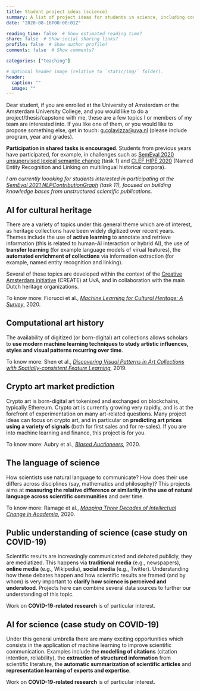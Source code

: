 ```yaml
---
title: Student project ideas (science)
summary: A list of project ideas for students in science, including computer science, data science, machine learning, etc.
date: "2020-08-16T00:00:01Z"

reading_time: false  # Show estimated reading time?
share: false  # Show social sharing links?
profile: false  # Show author profile?
comments: false  # Show comments?

categories: ["teaching"]

# Optional header image (relative to `static/img/` folder).
header:
  caption: ""
  image: ""
---
```


Dear student, if you are enrolled at the University of Amsterdam or the Amsterdam University College, and you would like to do a project/thesis/capstone with me, these are a few topics I or members of my team are interested into. If you like one of them, or you would like to propose something else, get in touch: <g.colavizza@uva.nl> (please include program, year and grades). 

**Participation in shared tasks is encouraged**. Students from previous years have participated, for example, in challenges such as [SemEval 2020 unsupervised lexical semantic change](https://competitions.codalab.org/competitions/20948) (task 1) and [CLEF HIPE 2020](https://impresso.github.io/CLEF-HIPE-2020) (Named Entity Recognition and Linking on multilingual historical corpora).

*I am currently loooking for students interested in participating at the [SemEval 2021 NLPContributionGraph](https://ncg-task.github.io) (task 11), focused on building knowledge bases from unstructured scientific publications.*

## AI for cultural heritage

There are a variety of topics under this general theme which are of interest, as heritage collections have been widely digitized over recent years. Themes include the use of **active learning** to annotate and retrieve information (this is related to human-AI interaction or hybrid AI), the use of **transfer learning** (for example language models of virual features), the **automated enrichment of collections** via information extraction (for example, named entity recognition and linking).

Several of these topics are developed within the context of the [Creative Amsterdam initiative](https://www.create.humanities.uva.nl/ai-for-cultural-heritage/) (CREATE) at UvA, and in collaboration with the main Dutch heritage organizations. 

To know more: Fiorucci et al., *[Machine Learning for Cultural Heritage: A Survey](https://www.sciencedirect.com/science/article/pii/S0167865520300532)*, 2020. 

## Computational art history

The availability of digitized (or born-digital) art collections allows scholars to **use modern machine learning techniques to study artistic influences, styles and visual patterns recurring over time**. 

To know more: Shen et al., *[Discovering Visual Patterns in Art Collections with Spatially-consistent Feature Learning](https://arxiv.org/abs/1903.02678)*, 2019.

## Crypto art market prediction

Crypto art is born-digital art tokenized and exchanged on blockchains, typically Ethereum. Crypto art is currently growing very rapidly, and is at the forefront of experimentation on many art-related questions. Many project ideas can focus on crypto art, and in particular on **predicting art prices using a variety of signals** (both for first sales and for re-sales). If you are into machine learning and finance, this project is for you.

To know more: Aubry et al., *[Biased Auctioneers](https://papers.ssrn.com/sol3/papers.cfm?abstract_id=3347175)*, 2020.

## The language of science

How scientists use natural language to communicate? How does their use differs across disciplines (say, mathematics and philosophy)? This projects aims at **measuring the relative difference or similarity in the use of natural language across scientific communities** and over time.

To know more: Ramage et al., *[Mapping Three Decades of Intellectual Change in Academia](https://arxiv.org/abs/2004.01291)*, 2020.

## Public understanding of science (case study on COVID-19)

Scientific results are increasingly communicated and debated publicly, they are mediatized. This happens via **traditional media** (e.g., newspapers), **online media** (e.g., Wikipedia), **social media** (e.g., Twitter). Understanding how these debates happen and how scientific results are framed (and by whom) is very important to **clarify how science is perceived and understood**. Projects here can combine several data sources to further our understanding of this topic.

Work on **COVID-19-related research** is of particular interest.

## AI for science (case study on COVID-19)

Under this general umbrella there are many exciting opportunities which consists in the application of machine learning to improve scientific communication. Examples include the **modelling of citations** (citation intention, reliability), the **extraction of structured information** from scientific literature, the **automatic summarization of scientific articles** and **representation learning of experts and expertise**. 

Work on **COVID-19-related research** is of particular interest.

